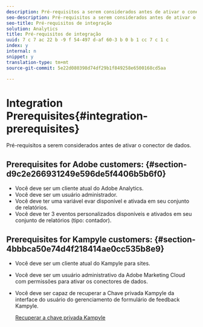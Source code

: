 ```yaml
---
description: Pré-requisitos a serem considerados antes de ativar o conector de dados.
seo-description: Pré-requisitos a serem considerados antes de ativar o conector de dados.
seo-title: Pré-requisitos de integração
solution: Analytics
title: Pré-requisitos de integração
uuid: 7 c 7 ac 22 b -9 f 54-497 d-af 60-3 b 0 b 1 cc 7 c 1 c
index: y
internal: n
snippet: y
translation-type: tm+mt
source-git-commit: 5e22d080398d74df29b1f849258e6500168cd5aa

---
```



# Integration Prerequisites{#integration-prerequisites}

Pré-requisitos a serem considerados antes de ativar o conector de dados.

## Prerequisites for Adobe customers: {#section-d9c2e266931249e596de5f4406b5b6f0}

* Você deve ser um cliente atual do Adobe Analytics.
* Você deve ser um usuário administrador.
* Você deve ter uma variável evar disponível e ativada em seu conjunto de relatórios.
* Você deve ter 3 eventos personalizados disponíveis e ativados em seu conjunto de relatórios (tipo: contador).

## Prerequisites for Kampyle customers: {#section-4bbbca50e74d4f218414ae0cc535b8e9}

* Você deve ser um cliente atual do Kampyle para sites.
* Você deve ser um usuário administrativo da Adobe Marketing Cloud com permissões para ativar os conectores de dados.
* Você deve ser capaz de recuperar a Chave privada Kampyle da interface do usuário do gerenciamento de formulário de feedback Kampyle.

   [Recuperar a chave privada Kampyle](../kampyle-home/kampyle-private-key.md#task-08684d84572c48acb6fa90f0072526fb)

